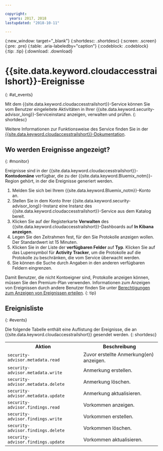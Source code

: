 ```yaml
---

copyright:
  years: 2017, 2018
lastupdated: "2018-10-11"

---
```


{:new_window: target="_blank"}
{:shortdesc: .shortdesc}
{:screen: .screen}
{:pre: .pre}
{:table: .aria-labeledby="caption"}
{:codeblock: .codeblock}
{:tip: .tip}
{:download: .download}


# {{site.data.keyword.cloudaccesstrailshort}}-Ereignisse
{: #at_events}

Mit dem {{site.data.keyword.cloudaccesstrailshort}}-Service können Sie vom Benutzer eingeleitete Aktivitäten in Ihrer {{site.data.keyword.security-advisor_long}}-Serviceinstanz anzeigen, verwalten und prüfen.
{: shortdesc}

Weitere Informationen zur Funktionsweise des Service finden Sie in der [{{site.data.keyword.cloudaccesstrailshort}}-Dokumentation](/docs/services/cloud-activity-tracker/index.html).


## Wo werden Ereignisse angezeigt?
{: #monitor}

Ereignisse sind in der {{site.data.keyword.cloudaccesstrailshort}}-**Kontodomäne** verfügbar, die zu der {{site.data.keyword.Bluemix_notm}}-Region gehört, in der die Ereignisse generiert werden.

1. Melden Sie sich bei Ihrem {{site.data.keyword.Bluemix_notm}}-Konto an.
2. Stellen Sie in dem Konto Ihrer {{site.data.keyword.security-advisor_long}}-Instanz eine Instanz des {{site.data.keyword.cloudaccesstrailshort}}-Service aus dem Katalog bereit.
3. Klicken Sie auf der Registerkarte **Verwalten** des {{site.data.keyword.cloudaccesstrailshort}}-Dashboards auf **In Kibana anzeigen**.
4. Legen Sie den Zeitrahmen fest, für den Sie Protokolle anzeigen wollen. Der Standardwert ist 15 Minuten.
5. Klicken Sie in der Liste der **verfügbaren Felder** auf **Typ**. Klicken Sie auf das Lupensymbol für **Activity Tracker**, um die Protokolle auf die Protokolle zu beschränken, die vom Service überwacht werden.
6. Sie können die Suche durch Angaben in den anderen verfügbaren Feldern eingrenzen.

Damit Benutzer, die nicht Kontoeigner sind, Protokolle anzeigen können, müssen Sie den Premium-Plan verwenden. Informationen zum Anzeigen von Ereignissen durch andere Benutzer finden Sie unter [Berechtigungen zum Anzeigen von Ereignissen erteilen](/docs/services/cloud-activity-tracker/how-to/grant_permissions.html#grant_permissions).
{: tip}

## Ereignisliste
{: #events}

Die folgende Tabelle enthält eine Auflistung der Ereignisse, die an {{site.data.keyword.cloudaccesstrailshort}} gesendet werden.
{: shortdesc}

<table>
  <tr>
    <th>Aktion</th>
    <th>Beschreibung</th>
  </tr>
  <tr>
    <td><code>security-advisor.metadata.read</code></td>
    <td>Zuvor erstellte Anmerkung(en) anzeigen.</td>
  </tr>
  <tr>
    <td><code>security-advisor.metadata.write</code></td>
    <td>Anmerkung erstellen.</td>
  </tr>
  <tr>
    <td><code>security-advisor.metadata.delete</code></td>
    <td>Anmerkung löschen.</td>
  </tr>
  <tr>
    <td><code>security-advisor.metadata.update</code></td>
    <td>Anmerkung aktualisieren.</td>
  </tr>
  <tr>
    <td><code>security-advisor.findings.read</code></td>
    <td>Vorkommen anzeigen.</td>
  </tr>
  <tr>
    <td><code>security-advisor.findings.write</code></td>
    <td>Vorkommen erstellen.</td>
  </tr>
  <tr>
    <td><code>security-advisor.findings.delete</code></td>
    <td>Vorkommen löschen.</td>
  </tr>
  <tr>
    <td><code>security-advisor.findings.update</code></td>
    <td>Vorkommen aktualisieren.</td>
  </tr>
</table>
